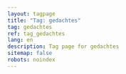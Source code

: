 ```yaml
---
layout: tagpage
title: "Tag: gedachtes"
tag: gedachtes
ref: tag_gedachtes
lang: en
description: Tag page for gedachtes
sitemap: false
robots: noindex
---
```

